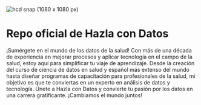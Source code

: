 ![hcd snap (1080 x 1080 px)](https://github.com/paulovillarroel/hazla-con-datos/assets/52899164/0d82e063-17ab-488b-b4a2-f0bfe68c93d2)

# Repo oficial de Hazla con Datos

¡Sumérgete en el mundo de los datos de la salud! Con más de una década de experiencia en mejorar procesos y aplicar tecnología en el campo de la salud, estoy aquí para simplificar tu viaje de aprendizaje. Desde la creación del curso de ciencia de datos en salud y español más extenso del mundo hasta diseñar programas de capacitación para profesionales de la salud, mi objetivo es que te conviertas en un experto en análisis de datos y tecnología. Únete a Hazla con Datos y convierte tu pasión por los datos en una carrera gratificante. ¡Cambiamos el mundo juntos!

